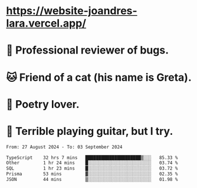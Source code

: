 # https://website-joandres-lara.vercel.app/
# 🐛 Professional reviewer of bugs.
# 🐱 Friend of a cat (his name is Greta).
# 📜 Poetry lover.
# 🎸 Terrible playing guitar, but I try.

<!--START_SECTION:waka-->

```txt
From: 27 August 2024 - To: 03 September 2024

TypeScript    32 hrs 7 mins   █████████████████████▒░░░   85.33 %
Other         1 hr 24 mins    █░░░░░░░░░░░░░░░░░░░░░░░░   03.74 %
SQL           1 hr 23 mins    █░░░░░░░░░░░░░░░░░░░░░░░░   03.72 %
Prisma        53 mins         ▓░░░░░░░░░░░░░░░░░░░░░░░░   02.35 %
JSON          44 mins         ▒░░░░░░░░░░░░░░░░░░░░░░░░   01.98 %
```

<!--END_SECTION:waka-->
